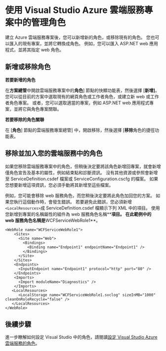 <properties
   pageTitle="管理角色 Azure 雲端服務以 Visual Studio 專案 |Microsoft Azure"
   description="瞭解如何新增新的角色至 Azure 雲端服務專案或移除現有的角色，使用 Visual Studio。"
   services="visual-studio-online"
   documentationCenter="na"
   authors="TomArcher"
   manager="douge"
   editor="" />
<tags
   ms.service="multiple"
   ms.devlang="dotnet"
   ms.topic="article"
   ms.tgt_pltfrm="na"
   ms.workload="multiple"
   ms.date="08/15/2016"
   ms.author="tarcher" />

# <a name="managing-roles-in-the-azure-cloud-services-projects-with-visual-studio"></a>使用 Visual Studio Azure 雲端服務專案中的管理角色

建立 Azure 雲端服務專案後，您可以新增新的角色，或移除現有的角色。 您也可以匯入的現有專案，並將它轉換成角色。 例如，您可以匯入 ASP.NET web 應用程式，並將其指定 web 角色。

## <a name="adding-or-removing-roles"></a>新增或移除角色

**若要新增的角色**

在**方案總管**中開啟雲端服務專案中的**角色**] 節點的快顯功能表，然後選擇 [**新增]**。 您可以從目前的方案中選取現有的網頁角色或工作者角色，或建立新 web 或工作者角色專案。 或者，您可以選取適當的專案，例如 ASP.NET web 應用程式專案，並將它與角色專案關聯。

**若要移除的角色關聯**

在 [**角色**] 節點的雲端服務專案總管] 中，開啟移除，然後選擇 [**移除**角色的捷徑功能表。

## <a name="removing-and-adding-roles-in-your-cloud-service"></a>移除並加入您的雲端服務中的角色

如果您移除雲端服務專案中的角色，但稍後決定要將該角色新增回專案，就會新增僅角色宣告及基本的屬性，例如結束點和診斷資訊。 沒有其他資源或參照會新增至 ServiceDefinition.csdef 檔案或 ServiceConfiguration.cscfg 的檔案。 如果您想要新增這項資訊，您必須手動將其新增至這些檔案。

例如，您可能會移除 web 服務角色，而您稍後決定要將此角色加回您的方案。 如果您執行這個動作時，會發生錯誤。 若要避免此錯誤，您必須新增`<LocalResources>`成 ServiceDefinition.csdef 檔顯示下列 XML 中的項目。 使用您新增到專案的名稱屬性的組件為 web 服務角色名稱**<LocalStorage>**項目。 在此範例中的 web 服務角色名稱是**WCFServiceWebRole1**。

    <WebRole name="WCFServiceWebRole1">
        <Sites>
          <Site name="Web">
            <Bindings>
              <Binding name="Endpoint1" endpointName="Endpoint1" />
            </Bindings>
          </Site>
        </Sites>
        <Endpoints>
          <InputEndpoint name="Endpoint1" protocol="http" port="80" />
        </Endpoints>
        <Imports>
          <Import moduleName="Diagnostics" />
        </Imports>
       <LocalResources>
          <LocalStorage name="WCFServiceWebRole1.svclog" sizeInMB="1000" cleanOnRoleRecycle="false" />
       </LocalResources>
    </WebRole>

## <a name="next-steps"></a>後續步驟

進一步瞭解如何設定 Visual Studio 中的角色，請閱讀[設定 Visual Studio Azure 雲端服務的角色](vs-azure-tools-configure-roles-for-cloud-service.md)。

